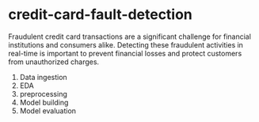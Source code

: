 # credit-card-fault-detection
Fraudulent credit card transactions are a significant challenge for financial institutions and consumers alike. Detecting these fraudulent activities in real-time is important to prevent financial losses and protect customers from unauthorized charges.

1. Data ingestion
2. EDA
3. preprocessing
4. Model building
5. Model evaluation
